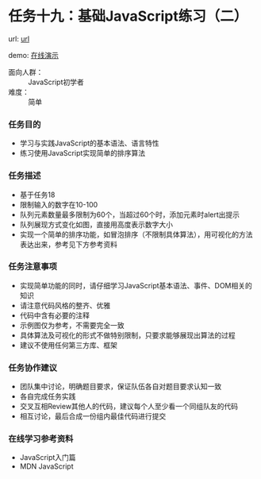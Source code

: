 # 任务十九：基础JavaScript练习（二）

url: [url](http://ife.baidu.com/2016/task/detail?taskId=19)

demo: [在线演示](https://evls-practices.github.io/IFE/src/2016/19/index.html)
<dl>
	<dt>面向人群：</dt>
	<dd>JavaScript初学者</dd>
	<dt>难度：</dt>
	<dd>简单</dd>
</dl>

<h3>任务目的</h3>
<ul>
	<li>学习与实践JavaScript的基本语法、语言特性</li>
	<li>练习使用JavaScript实现简单的排序算法</li>
</ul>

<h3>任务描述</h3>
<ul>
	<li>基于任务18</li>
	<li>限制输入的数字在10-100</li>
	<li>队列元素数量最多限制为60个，当超过60个时，添加元素时alert出提示</li>
	<li>队列展现方式变化如图，直接用高度表示数字大小</li>
	<li>实现一个简单的排序功能，如冒泡排序（不限制具体算法），用可视化的方法表达出来，参考见下方参考资料</li>
</ul>


<h3>任务注意事项</h3>
<ul>
	<li>实现简单功能的同时，请仔细学习JavaScript基本语法、事件、DOM相关的知识</li>
	<li>请注意代码风格的整齐、优雅</li>
	<li>代码中含有必要的注释</li>
	<li>示例图仅为参考，不需要完全一致</li>
	<li>具体算法及可视化的形式不做特别限制，只要求能够展现出算法的过程</li>
	<li>建议不使用任何第三方库、框架</li>
</ul>

<h3>任务协作建议</h3>
<ul>
	<li>团队集中讨论，明确题目要求，保证队伍各自对题目要求认知一致</li>
	<li>各自完成任务实践</li>
	<li>交叉互相Review其他人的代码，建议每个人至少看一个同组队友的代码</li>
	<li>相互讨论，最后合成一份组内最佳代码进行提交</li>
</ul>

<h3>在线学习参考资料</h3>
<ul>
	<li>JavaScript入门篇</li>
	<li>MDN JavaScript</li>
</ul>
